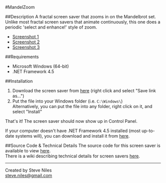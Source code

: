 ﻿#MandelZoom

##Description
A fractal screen saver that zooms in on the Mandelbrot set. Unlike most fractal screen savers that animate continuously, this one does a periodic 'select and enhance!' style of zoom.

* [Screenshot 1](https://github.com/downloads/steveniles/MandelZoom/Silver%20Frost.png)  
* [Screenshot 2](https://github.com/downloads/steveniles/MandelZoom/Neon%20Glow.png)  
* [Screenshot 3](https://github.com/downloads/steveniles/MandelZoom/Solar%20Flare.png)

##Requirements
* Microsoft Windows (64-bit)  
* .NET Framework 4.5

##Installation
1. Download the screen saver from [here](https://github.com/downloads/steveniles/MandelZoom/mzoom.scr) (right click and select "Save link as...")
2. Put the file into your Windows folder (i.e. `C:\Windows\`)  
Alternatively, you can put the file into any folder, right click on it, and select "Install"

That's it! The screen saver should now show up in Control Panel.

If your computer doesn't have .NET Framework 4.5 installed (most up-to-date systems will), you can download and install it from [here](http://www.microsoft.com/en-us/download/details.aspx?id=30653).

##Source Code & Technical Details
The source code for this screen saver is available to view [here](https://github.com/steveniles/MandelZoom).  
There is a wiki describing technical details for screen savers [here](https://github.com/steveniles/MandelZoom/wiki).

---
Created by Steve Niles  
steve.niles@gmail.com
